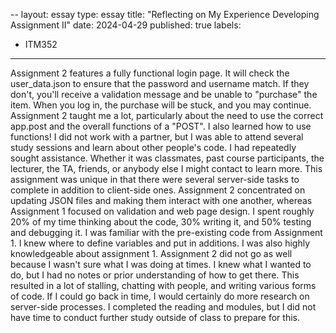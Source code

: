 --
layout: essay
type: essay
title: "Reflecting on My Experience Developing Assignment II"
date: 2024-04-29
published: true
labels:
  - ITM352
---

Assignment 2 features a fully functional login page. It will check the user_data.json to ensure that the password and username match. If they don't, you'll receive a validation message and be unable to "purchase" the item. When you log in, the purchase will be stuck, and you may continue. Assignment 2 taught me a lot, particularly about the need to use the correct app.post and the overall functions of a "POST". I also learned how to use functions! I did not work with a partner, but I was able to attend several study sessions and learn about other people's code. I had repeatedly sought assistance. Whether it was classmates, past course participants, the lecturer, the TA, friends, or anybody else I might contact to learn more.
This assignment was unique in that there were several server-side tasks to complete in addition to client-side ones. Assignment 2 concentrated on updating JSON files and making them interact with one another, whereas Assignment 1 focused on validation and web page design. I spent roughly 20% of my time thinking about the code, 30% writing it, and 50% testing and debugging it.
I was familiar with the pre-existing code from Assignment 1. I knew where to define variables and put in additions. I was also highly knowledgeable about assignment 1. Assignment 2 did not go as well because I wasn't sure what I was doing at times. I knew what I wanted to do, but I had no notes or prior understanding of how to get there. This resulted in a lot of stalling, chatting with people, and writing various forms of code.
If I could go back in time, I would certainly do more research on server-side processes. I completed the reading and modules, but I did not have time to conduct further study outside of class to prepare for this. 
